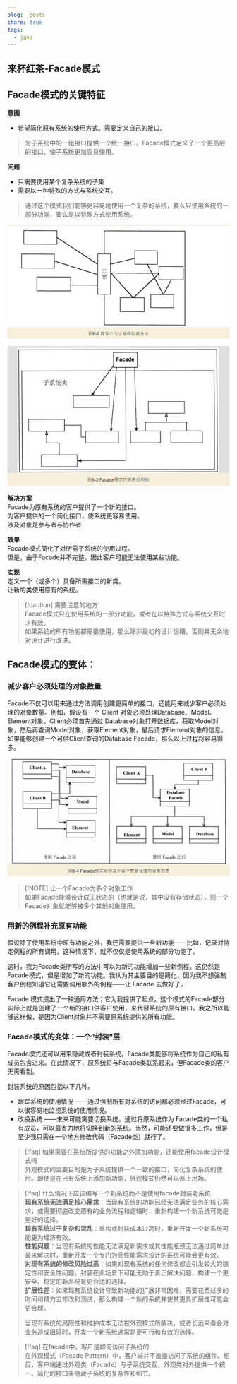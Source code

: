 ```yaml
---  
blog: _posts  
share: true  
tags:  
  - java  
---  
```

## 来杯红茶-Facade模式  
## Facade模式的关键特征  
  
**意图**  
- 希望简化原有系统的使用方式。需要定义自己的接口。  
> 为子系统中的一组接口提供一个统一接口。Facade模式定义了一个更高层的接口，使子系统更加容易使用。  
  
**问题**  
- 只需要使用某个复杂系统的子集  
- 需要以一种特殊的方式与系统交互。  
> 通过这个模式我们能够更容易地使用一个复杂的系统，要么只使用系统的一部分功能，要么是以特殊方式使用系统。  
  
![f224391d4e5b23a7db06149fdbd89555.png](./assets/f224391d4e5b23a7db06149fdbd89555.png)  
  
![2c11f4489a2926a9827dd3afa1f217f6.png](./assets/2c11f4489a2926a9827dd3afa1f217f6.png)  
  
**解决方案**  
Facade为原有系统的客户提供了一个新的接口。  
为客户提供的一个简化接口，使系统更容易使用。  
涉及对象是参与者与协作者  
  
**效果**  
Facade模式简化了对所需子系统的使用过程。  
但是，由于Facade并不完整，因此客户可能无法使用某些功能。  
  
**实现**  
定义一个（或多个）具备所需接口的新类。  
让新的类使用原有的系统。  
  
> [!caution] 需要注意的地方  
> Facade模式只在使用系统的一部分功能，或者在以特殊方式与系统交互时才有效。  
> 如果系统的所有功能都需要使用，那么除非最初的设计很糟，否则并无余地对设计进行改进。  
## Facade模式的变体：  
  
### 减少客户必须处理的对象数量  
  
Facade不仅可以用来通过方法调用创建更简单的接口，还能用来减少客户必须处理的对象数量。例如，假设有一个 Client 对象必须处理Database、Model、Element对象。Client必须首先通过 Database对象打开数据库，获取Model对象，然后再查询Model对象，获取Element对象，最后请求Element对象的信息。如果能够创建一个可供Client查询的Database Facade，那么以上过程将容易得多。  
  
![ca7e280a7c8c5d3a10a7770596b8acbb.png](./assets/ca7e280a7c8c5d3a10a7770596b8acbb.png)  
  
> [!NOTE] 让一个Facade为多个对象工作  
> 如果Facade能够设计成无状态的（也就是说，其中没有存储状态），则一个Facade对象就能够被多个其他对象使用。  
  
### 用新的例程补充原有功能  
  
假设除了使用系统中原有功能之外，我还需要提供一些新功能——比如，记录对特定例程的所有调用。这种情况下，就不仅仅是使用系统的部分功能了。  
  
这时，我为Facade类所写的方法中可以为新的功能增加一些新例程。这仍然是Facade模式，但是增加了新的功能。我认为其主要目的是简化，因为我不想强制客户例程知道它还需要调用额外的例程——让 Facade 去做好了。  
  
Facade 模式提出了一种通用方法；它为我提供了起点。这个模式的Facade部分实际上就是创建了一个新的接口供客户使用，来代替系统的原有接口。我之所以能够这样做，是因为Client对象并不需要原系统提供的所有功能。  
  
### Facade模式的变体：一个“封装”层  
  
Facade模式还可以用来隐藏或者封装系统。Facade类能够将系统作为自己的私有成员包含进来。在此情况下，原系统将与Facade类联系起来，但Facade类的客户无需看到。  
  
封装系统的原因包括以下几种。  
- 跟踪系统的使用情况 ——通过强制所有对系统的访问都必须经过Facade，可以很容易地监视系统的使用情况。  
- 改换系统 ——未来可能需要切换系统。通过将原系统作为 Facade类的一个私有成员，可以最省力地将切换到新的系统。当然，可能还要做很多工作，但是至少我只需在一个地方修改代码（Facade类）就行了。  
  
  
> [!faq] 如果需要在系统所提供的功能之外添加功能，还能使用facade设计模式吗  
> 外观模式的主要目的是为子系统提供一个一致的接口，简化复杂系统的使用。即使是在已有系统上添加新功能，外观模式仍然可以派上用场。  
  
> [!faq] 什么情况下应该编写一个新系统而不是使用facade封装老系统  
> **现有系统无法满足核心需求**：当现有系统的功能已经无法满足业务的核心需求，或需要彻底改变原有的业务流程和逻辑时，重新构建一个新系统可能是更好的选择。  
> **现有系统过于复杂和混乱**：重构或封装成本过高时，重新开发一个新系统可能更为经济有效。  
> **性能问题**：当现有系统的性能无法满足新需求或其性能瓶颈无法通过简单封装来解决时，重新开发一个专门为高性能需求设计的系统可能会更有效。  
> **对现有系统的修改风险过高**：如果对现有系统的任何修改都会引发较大的稳定性和安全性问题，封装在此场景下可能无助于真正解决问题，构建一个更安全、稳定的新系统是更合适的选择。  
> **扩展性差**：如果现有系统设计导致新功能的扩展非常困难，需要花费过多的时间和精力去修改和测试，那么构建一个新的系统并使其更具扩展性可能会更合理。  
>   
> 当现有系统的局限性和维护成本无法被外观模式所解决，或者长远来看会对业务造成阻碍时，开发一个新系统通常是更可行和有效的选择。  
  
> [!faq] 在facade中，客户是如何访问子系统的  
> 在外观模式（Facade Pattern）中，客户端并不直接访问子系统的组件。相反，客户端通过外观类（Facade）与子系统交互，外观类对外提供一个统一、简化的接口来隐藏子系统的复杂性和细节。  
  
